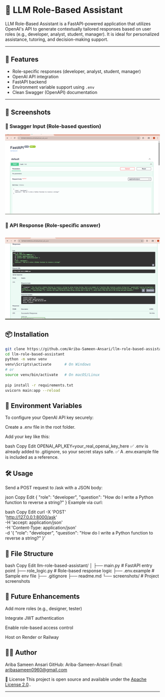 
# 🤖 LLM Role-Based Assistant

LLM Role-Based Assistant is a FastAPI-powered application that utilizes OpenAI's API to generate contextually tailored responses based on user roles (e.g., developer, analyst, student, manager). It is ideal for personalized assistance, tutoring, and decision-making support.

---

## 🚀 Features

- Role-specific responses (developer, analyst, student, manager)
- OpenAI API integration
- FastAPI backend
- Environment variable support using `.env`
- Clean Swagger (OpenAPI) documentation

---


## 📸 Screenshots

### 🔹 Swagger Input (Role-based question)
![Role-based input](screenshots/1_input_role_based_question.png)

### 🔹 API Response (Role-specific answer)
![Response output](screenshots/2_output_role_based_response.png)
---

## 📦 Installation

```bash
git clone https://github.com/Ariba-Sameen-Ansari/llm-role-based-assistant.git
cd llm-role-based-assistant
python -m venv venv
venv\Scripts\activate      # On Windows
# or
source venv/bin/activate   # On macOS/Linux

pip install -r requirements.txt
uvicorn main:app --reload
```

## 🔐 Environment Variables
To configure your OpenAI API key securely:

Create a .env file in the root folder.

Add your key like this:

bash
Copy
Edit
OPENAI_API_KEY=your_real_openai_key_here
✅ .env is already added to .gitignore, so your secret stays safe.
✅ A .env.example file is included as a reference.

## 🛠️ Usage
Send a POST request to /ask with a JSON body:

json
Copy
Edit
{
  "role": "developer",
  "question": "How do I write a Python function to reverse a string?"
}
Example via curl:

bash
Copy
Edit
curl -X 'POST' \
  'http://127.0.0.1:8000/ask' \
  -H 'accept: application/json' \
  -H 'Content-Type: application/json' \
  -d '{
  "role": "developer",
  "question": "How do I write a Python function to reverse a string?"
}'

## 📁 File Structure
bash
Copy
Edit
llm-role-based-assistant/
│
├── main.py               # FastAPI entry point
├── role_logic.py         # Role-based response logic
├── .env.example          # Sample env file
├── .gitignore
├── readme.md
└── screenshots/          # Project screenshots

## 🧠 Future Enhancements
Add more roles (e.g., designer, tester)

Integrate JWT authentication

Enable role-based access control

Host on Render or Railway

## 👩‍💻 Author
Ariba Sameen Ansari
GitHub: Ariba-Sameen-Ansari
Email: aribasameen0960@gmail.com

📄 License
This project is open source and available under the [Apache License 2.0](LICENSE)..



---
